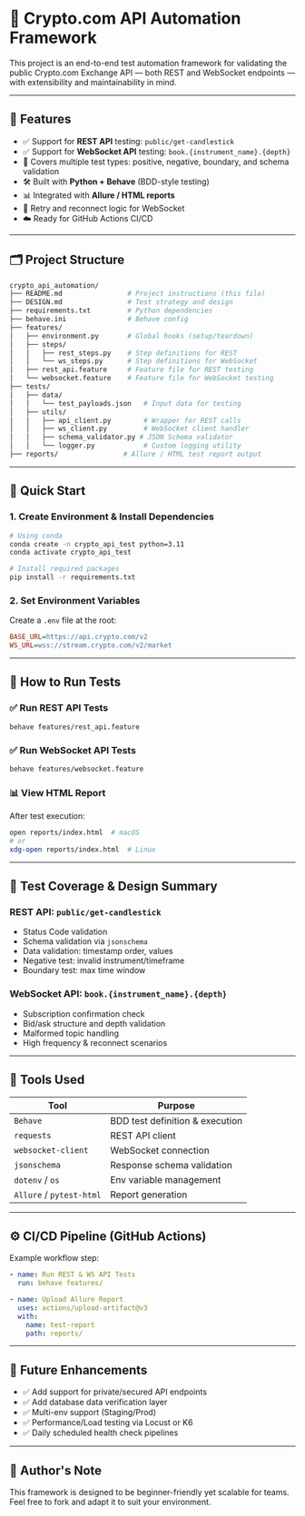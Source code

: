 # 🧪 Crypto.com API Automation Framework

This project is an end-to-end test automation framework for validating the public Crypto.com Exchange API — both REST and WebSocket endpoints — with extensibility and maintainability in mind.

---

## 📌 Features

- ✅ Support for **REST API** testing: `public/get-candlestick`
- ✅ Support for **WebSocket API** testing: `book.{instrument_name}.{depth}`
- 🧠 Covers multiple test types: positive, negative, boundary, and schema validation
- 🛠️ Built with **Python + Behave** (BDD-style testing)
- 📊 Integrated with **Allure / HTML reports**
- 🔁 Retry and reconnect logic for WebSocket
- ☁️ Ready for GitHub Actions CI/CD

---

## 🗂️ Project Structure

```bash
crypto_api_automation/
├── README.md                # Project instructions (this file)
├── DESIGN.md                # Test strategy and design
├── requirements.txt         # Python dependencies
├── behave.ini               # Behave config
├── features/
│   ├── environment.py       # Global hooks (setup/teardown)
│   ├── steps/
│   │   ├── rest_steps.py    # Step definitions for REST
│   │   └── ws_steps.py      # Step definitions for WebSocket
│   ├── rest_api.feature     # Feature file for REST testing
│   └── websocket.feature    # Feature file for WebSocket testing
├── tests/
│   ├── data/
│   │   └── test_payloads.json   # Input data for testing
│   ├── utils/
│   │   ├── api_client.py        # Wrapper for REST calls
│   │   ├── ws_client.py         # WebSocket client handler
│   │   ├── schema_validator.py # JSON Schema validator
│   │   └── logger.py            # Custom logging utility
├── reports/                # Allure / HTML test report output
```

---

## 🚀 Quick Start

### 1. Create Environment & Install Dependencies

```bash
# Using conda
conda create -n crypto_api_test python=3.11
conda activate crypto_api_test

# Install required packages
pip install -r requirements.txt
```

### 2. Set Environment Variables

Create a `.env` file at the root:

```ini
BASE_URL=https://api.crypto.com/v2
WS_URL=wss://stream.crypto.com/v2/market
```

---

## 🧪 How to Run Tests

### ✅ Run REST API Tests

```bash
behave features/rest_api.feature
```

### ✅ Run WebSocket API Tests

```bash
behave features/websocket.feature
```

### 📊 View HTML Report

After test execution:

```bash
open reports/index.html  # macOS
# or
xdg-open reports/index.html  # Linux
```

---

## 🧠 Test Coverage & Design Summary

### REST API: `public/get-candlestick`

- Status Code validation
- Schema validation via `jsonschema`
- Data validation: timestamp order, values
- Negative test: invalid instrument/timeframe
- Boundary test: max time window

### WebSocket API: `book.{instrument_name}.{depth}`

- Subscription confirmation check
- Bid/ask structure and depth validation
- Malformed topic handling
- High frequency & reconnect scenarios

---

## 🔧 Tools Used

| Tool              | Purpose                         |
|-------------------|----------------------------------|
| `Behave`          | BDD test definition & execution |
| `requests`        | REST API client                 |
| `websocket-client`| WebSocket connection            |
| `jsonschema`      | Response schema validation      |
| `dotenv` / `os`   | Env variable management         |
| `Allure` / `pytest-html` | Report generation         |

---

## ⚙️ CI/CD Pipeline (GitHub Actions)

Example workflow step:

```yaml
- name: Run REST & WS API Tests
  run: behave features/

- name: Upload Allure Report
  uses: actions/upload-artifact@v3
  with:
    name: test-report
    path: reports/
```

---

## 📌 Future Enhancements

- ✅ Add support for private/secured API endpoints
- ✅ Add database data verification layer
- ✅ Multi-env support (Staging/Prod)
- ✅ Performance/Load testing via Locust or K6
- ✅ Daily scheduled health check pipelines

---

## 🧠 Author's Note

This framework is designed to be beginner-friendly yet scalable for teams. Feel free to fork and adapt it to suit your environment.
